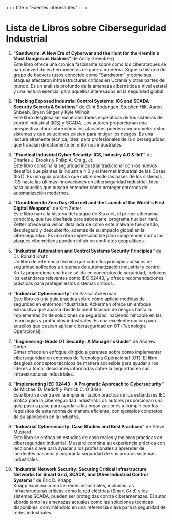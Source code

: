 +++
title = "Fuentes interesantes"
+++

# Lista de Libros sobre Ciberseguridad Industrial

1. **"Sandworm: A New Era of Cyberwar and the Hunt for the Kremlin's Most Dangerous Hackers"** de Andy Greenberg  
   Este libro ofrece una crónica fascinante sobre cómo los ciberataques se han convertido en herramientas de guerra moderna. Sigue la historia del grupo de hackers rusos conocido como "Sandworm" y cómo sus ataques afectaron infraestructuras críticas en Ucrania y otras partes del mundo. Es un análisis profundo de la amenaza cibernética a nivel estatal y una lectura esencial para aquellos interesados en la seguridad global.

2. **"Hacking Exposed Industrial Control Systems: ICS and SCADA Security Secrets & Solutions"** de Clint Bodungen, Stephen Hilt, Aaron Shbeeb, Bryan Singer y Kyle Wilhoit  
   Este libro desglosa las vulnerabilidades específicas de los sistemas de control industrial (ICS) y SCADA. Los autores proporcionan una perspectiva clara sobre cómo los atacantes pueden comprometer estos sistemas y qué soluciones existen para mitigar los riesgos. Es una lectura altamente técnica, ideal para profesionales de la ciberseguridad que trabajan directamente en entornos industriales.

3. **"Practical Industrial Cyber Security: ICS, Industry 4.0 & IIoT"** de Charles J. Brooks y Philip A. Craig, Jr.  
   Este libro combina la seguridad industrial tradicional con los nuevos desafíos que plantea la Industria 4.0 y el Internet Industrial de las Cosas (IIoT). Es una guía práctica que cubre desde las bases de los sistemas ICS hasta las últimas innovaciones en ciberseguridad industrial. Ideal para aquellos que buscan entender cómo proteger entornos de automatización modernos.

4. **"Countdown to Zero Day: Stuxnet and the Launch of the World's First Digital Weapons"** de Kim Zetter  
   Este libro narra la historia del ataque de Stuxnet, el primer ciberarma conocida, que fue diseñada para sabotear el programa nuclear iraní. Zetter ofrece una visión detallada de cómo este malware fue creado, desplegado y descubierto, además de su impacto global en la ciberseguridad. Es una obra imprescindible para comprender cómo los ataques cibernéticos pueden influir en conflictos geopolíticos.

5. **"Industrial Automation and Control Systems Security Principles"** de Dr. Ronald Krutz  
   Un libro de referencia técnica que cubre los principios básicos de seguridad aplicados a sistemas de automatización industrial y control. Krutz proporciona una base sólida en conceptos de seguridad, incluidos los estándares relevantes como IEC 62443, y ofrece recomendaciones prácticas para proteger estos sistemas críticos.

6. **"Industrial Cybersecurity"** de Pascal Ackerman  
   Este libro es una guía práctica sobre cómo aplicar medidas de seguridad en entornos industriales. Ackerman ofrece un enfoque exhaustivo que abarca desde la identificación de riesgos hasta la implementación de soluciones de seguridad, haciendo hincapié en las tecnologías y protocolos industriales. Es una excelente opción para aquellos que buscan aplicar ciberseguridad en OT (Tecnología Operacional).

7. **"Engineering-Grade OT Security: A Manager's Guide"** de Andrew Ginter  
   Ginter ofrece un enfoque dirigido a gerentes sobre cómo implementar ciberseguridad en entornos de Tecnología Operacional (OT). El libro desglosa conceptos técnicos de manera accesible para ayudar a los líderes a tomar decisiones informadas sobre la seguridad en sus infraestructuras industriales.

8. **"Implementing IEC 62443 - A Pragmatic Approach to Cybersecurity"** de Michael D. Medoff y Patrick C. O'Brien  
   Este libro se centra en la implementación práctica de los estándares IEC 62443 para la ciberseguridad industrial. Los autores proporcionan una guía paso a paso para ayudar a las organizaciones a cumplir con los requisitos de esta norma de manera eficiente, con ejemplos concretos de su aplicación en la industria.

9. **"Industrial Cybersecurity: Case Studies and Best Practices"** de Steve Mustard  
   Este libro se enfoca en estudios de caso reales y mejores prácticas en ciberseguridad industrial. Mustard combina su experiencia práctica con lecciones clave para ayudar a los profesionales a aprender de incidentes pasados y mejorar la seguridad de sus propios sistemas industriales.

10. **"Industrial Network Security: Securing Critical Infrastructure Networks for Smart Grid, SCADA, and Other Industrial Control Systems"** de Eric D. Knapp  
   Knapp examina cómo las redes industriales, incluidas las infraestructuras críticas como la red eléctrica (Smart Grid) y los sistemas SCADA, pueden ser protegidas contra ciberamenazas. El autor aborda tanto las amenazas actuales como las soluciones técnicas disponibles, convirtiéndolo en una referencia clave para la seguridad de redes industriales.

